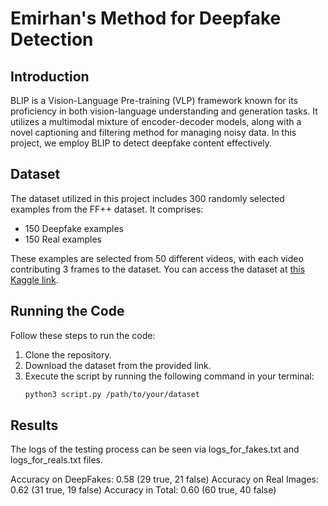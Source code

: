 # Emirhan's Method for Deepfake Detection

## Introduction
BLIP is a Vision-Language Pre-training (VLP) framework known for its proficiency in both vision-language understanding and generation tasks. It utilizes a multimodal mixture of encoder-decoder models, along with a novel captioning and filtering method for managing noisy data. In this project, we employ BLIP to detect deepfake content effectively.

## Dataset

The dataset utilized in this project includes 300 randomly selected examples from the FF++ dataset. It comprises:
- 150 Deepfake examples
- 150 Real examples

These examples are selected from 50 different videos, with each video contributing 3 frames to the dataset. You can access the dataset at [this Kaggle link](https://www.kaggle.com/datasets/emirhanbilgic/ff-blip-dataset).

## Running the Code

Follow these steps to run the code:

1. Clone the repository.
2. Download the dataset from the provided link.
3. Execute the script by running the following command in your terminal:
   ```bash
   python3 script.py /path/to/your/dataset

## Results

The logs of the testing process can be seen via logs_for_fakes.txt and logs_for_reals.txt files.

Accuracy on DeepFakes: 0.58 (29 true, 21 false)
Accuracy on Real Images: 0.62 (31 true, 19 false)
Accuracy in Total: 0.60 (60 true, 40 false)

